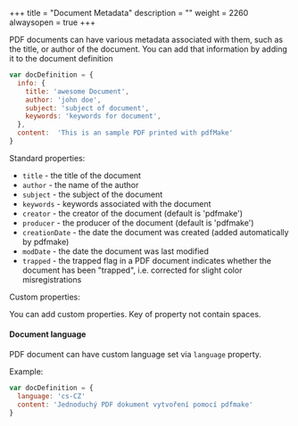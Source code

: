 +++
title = "Document Metadata"
description = ""
weight = 2260
alwaysopen = true
+++


PDF documents can have various metadata associated with them, such as the title, or author
of the document. You can add that information by adding it to the document definition

```js
var docDefinition = {
  info: {
	title: 'awesome Document',
	author: 'john doe',
	subject: 'subject of document',
	keywords: 'keywords for document',
  },
  content:  'This is an sample PDF printed with pdfMake'
}
```

Standard properties:

* `title` - the title of the document
* `author` - the name of the author
* `subject` - the subject of the document
* `keywords` - keywords associated with the document
* `creator` - the creator of the document (default is 'pdfmake')
* `producer` - the producer of the document (default is 'pdfmake')
* `creationDate` - the date the document was created (added automatically by pdfmake)
* `modDate` - the date the document was last modified
* `trapped` - the trapped flag in a PDF document indicates whether the document has been "trapped", i.e. corrected for slight color misregistrations

Custom properties:

You can add custom properties. Key of property not contain spaces.

#### Document language

PDF document can have custom language set via `language` property.

Example:
```js
var docDefinition = {
  language: 'cs-CZ'
  content: 'Jednoduchý PDF dokument vytvoření pomocí pdfmake'
}
```